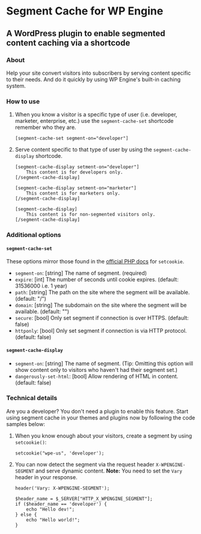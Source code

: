 # Segment Cache for WP Engine
## A WordPress plugin to enable segmented content caching via a shortcode

### About
Help your site convert visitors into subscribers by serving content specific to their needs. And do it quickly by using WP Engine's built-in caching system.

### How to use

1. When you know a visitor is a specific type of user (i.e. developer, marketer, enterprise, etc.) use the `segment-cache-set` shortcode remember who they are.

    ```
    [segment-cache-set segment-on="developer"]
    ```

2. Serve content specific to that type of user by using the `segment-cache-display` shortcode.

    ```
    [segment-cache-display setment-on="developer"]
        This content is for developers only.
    [/segment-cache-display]
    ```
    
    ```
    [segment-cache-display setment-on="marketer"]
        This content is for marketers only.
    [/segment-cache-display]
    ```
    
    ```
    [segment-cache-display]
        This content is for non-segmented visitors only.
    [/segment-cache-display]
    ```

### Additional options

#### `segment-cache-set`

These options mirror those found in the [official PHP docs](http://php.net/manual/en/function.setcookie.php) for `setcookie`.

- `segment-on`: [string] The name of segment. (required)
- `expire`: [int] The number of seconds until cookie expires. (default: 31536000 i.e. 1 year)
- `path`: [string] The path on the site where the segment will be available. (default: "/")
- `domain`: [string] The subdomain on the site where the segment will be available. (default: "")
- `secure`: [bool] Only set segment if connection is over HTTPS. (default: false)
- `httponly`: [bool] Only set segment if connection is via HTTP protocol. (default: false)

#### `segment-cache-display`

- `segment-on`: [string] The name of segment. (Tip: Omitting this option will show content only to visitors who haven't had their segment set.)
- `dangerously-set-html`: [bool] Allow rendering of HTML in content. (default: false)

### Technical details

Are you a developer? You don't need a plugin to enable this feature. Start using segment cache in your themes and plugins now by following the code samples below:

1. When you know enough about your visitors, create a segment by using `setcookie()`:

    ```
    setcookie("wpe-us", 'developer');
    ```

2. You can now detect the segment via the request header `X-WPENGINE-SEGMENT` and serve dynamic content. **Note:** You need to set the `Vary` header in your response.

    ```
    header('Vary: X-WPENGINE-SEGMENT');
    
    $header_name = $_SERVER["HTTP_X_WPENGINE_SEGMENT"];
    if ($header_name == 'developer') {
        echo "Hello dev!";
    } else {
        echo "Hello world!";
    }
    ```

